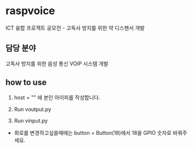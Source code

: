 # raspvoice
 ICT 융합 프로젝트 공모전 - 고독사 방지를 위한 약 디스펜서 개발

## 담당 분야
고독사 방지를 위한 음성 통신 VOIP 시스템 개발

## how to use

1. host = "" 에 본인 아이피를 작성합니다.

2. Run voutput.py

3. Run vinput.py

- 회로를 변경하고싶을때에는 button = Button(18)에서 18을 GPIO 숫자로 바꿔주세요.
